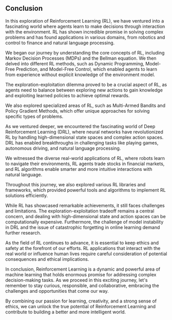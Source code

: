 ## Conclusion
In this exploration of Reinforcement Learning (RL), we have ventured into a fascinating world where agents learn to make decisions through interaction with the environment. RL has shown incredible promise in solving complex problems and has found applications in various domains, from robotics and control to finance and natural language processing.

We began our journey by understanding the core concepts of RL, including Markov Decision Processes (MDPs) and the Bellman equation. We then delved into different RL methods, such as Dynamic Programming, Model-Free Prediction, and Model-Free Control, which enabled agents to learn from experience without explicit knowledge of the environment model.

The exploration-exploitation dilemma proved to be a crucial aspect of RL, as agents need to balance between exploring new actions to gain knowledge and exploiting learned policies to achieve optimal rewards.

We also explored specialized areas of RL, such as Multi-Armed Bandits and Policy Gradient Methods, which offer unique approaches for solving specific types of problems.

As we ventured deeper, we encountered the fascinating world of Deep Reinforcement Learning (DRL), where neural networks have revolutionized RL by handling high-dimensional state spaces and complex action spaces. DRL has enabled breakthroughs in challenging tasks like playing games, autonomous driving, and natural language processing.

We witnessed the diverse real-world applications of RL, where robots learn to navigate their environments, RL agents trade stocks in financial markets, and RL algorithms enable smarter and more intuitive interactions with natural language.

Throughout this journey, we also explored various RL libraries and frameworks, which provided powerful tools and algorithms to implement RL solutions efficiently.

While RL has showcased remarkable achievements, it still faces challenges and limitations. The exploration-exploitation tradeoff remains a central concern, and dealing with high-dimensional state and action spaces can be computationally expensive. Furthermore, the challenge of model instability in DRL and the issue of catastrophic forgetting in online learning demand further research.

As the field of RL continues to advance, it is essential to keep ethics and safety at the forefront of our efforts. RL applications that interact with the real world or influence human lives require careful consideration of potential consequences and ethical implications.

In conclusion, Reinforcement Learning is a dynamic and powerful area of machine learning that holds enormous promise for addressing complex decision-making tasks. As we proceed in this exciting journey, let's remember to stay curious, responsible, and collaborative, embracing the challenges and opportunities that come our way.

By combining our passion for learning, creativity, and a strong sense of ethics, we can unlock the true potential of Reinforcement Learning and contribute to building a better and more intelligent world.
